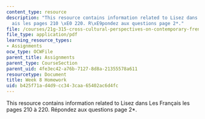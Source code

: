 ```yaml
---
content_type: resource
description: "This resource contains information related to Lisez dans Les Fran\xE7\
  ais les pages 210 \xE0 220. R\xE9pondez aux questions page 2*."
file: /courses/21g-315-cross-cultural-perspectives-on-contemporary-french-society-fall-2011/b425f71ad4d9cc343caa65402ac6d4fc_MIT21G_315F11_hmkwk8.pdf
file_type: application/pdf
learning_resource_types:
- Assignments
ocw_type: OCWFile
parent_title: Assignments
parent_type: CourseSection
parent_uid: 4fe3ec42-a76b-7127-8d8a-21355578a611
resourcetype: Document
title: Week 8 Homework
uid: b425f71a-d4d9-cc34-3caa-65402ac6d4fc
---
```

This resource contains information related to Lisez dans Les Français les pages 210 à 220. Répondez aux questions page 2*.

